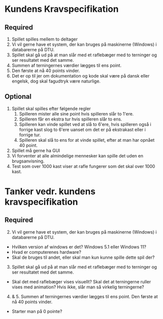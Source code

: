﻿# Kundens Kravspecifikation
## Required
1. Spillet spilles mellem to deltager
2. Vi vil gerne have et system, der kan bruges på maskinerne (Windows) i databarerne på DTU.
3. Spillet skal gå ud på at man slår med et raflebæger med to terninger og ser resultatet med det samme.
4. Summen af terningernes værdier lægges til ens point.
5. Den første at nå 40 points vinder.
6. Det er op til jer om dokumentation og kode skal være på dansk eller engelsk, dog skal fagudtryk være naturlige.


## Optional
1. Spillet skal spilles efter følgende regler
   1. Spilleren mister alle sine point hvis spilleren slår to 1'ere.
   2. Spilleren får en ekstra tur hvis spilleren slår to ens.
   3. Spilleren kan vinde spillet ved at slå to 6'ere, hvis spilleren også i forrige kast slog to 6'ere uanset om det er på ekstrakast eller i forrige tur.
   4. Spilleren skal slå to ens for at vinde spillet, efter at man har opnået 40 point.
2. Spillet må gerne ha GUI
3. Vi forventer at alle almindelige mennesker kan spille det uden en brugsanvisning.
4. Test som over 1000 kast viser at rafle fungerer som det skal over 1000 kast.


# Tanker vedr. kundens kravspecifikation
## Required
2. Vi vil gerne have et system, der kan bruges på maskinerne (Windows) i databarerne på DTU.
* Hvilken version af windows er det? Windows 5.1 eller Windows 11?
* Hvad er computerenes hardware? 
* Skal de bruges til andet, eller skal man kun kunne spille dette spil der?
3. Spillet skal gå ud på at man slår med et raflebæger med to terninger og ser resultatet med det samme.
* Skal det med raflebæger vises visuellt? Skal det at terningerne ruller vises med animation? Hvis ikke, slår man så virkelig terningerne?


4. & 5. Summen af terningernes værdier lægges til ens point. Den første at nå 40 points vinder.
* Starter man på 0 pointe?